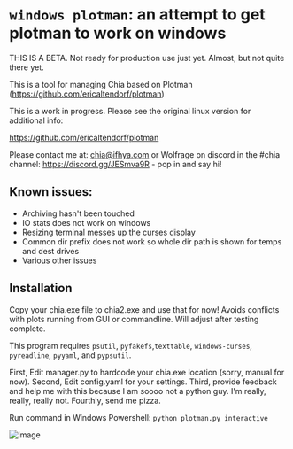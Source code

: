 # `windows plotman`: an attempt to get plotman to work on windows

THIS IS A BETA.  Not ready for production use just yet.  Almost, but not quite there yet.

This is a tool for managing Chia based on Plotman (https://github.com/ericaltendorf/plotman)

This is a work in progress. Please see the original linux version for additional info:

https://github.com/ericaltendorf/plotman

Please contact me at: chia@ifhya.com or Wolfrage on discord in the #chia channel: https://discord.gg/JESmva9R - pop in and say hi!

## Known issues:

- Archiving hasn't been touched
- IO stats does not work on windows
- Resizing terminal messes up the curses display
- Common dir prefix does not work so whole dir path is shown for temps and dest drives
- Various other issues

## Installation

Copy your chia.exe file to chia2.exe and use that for now!  Avoids conflicts with plots running from GUI or commandline.  Will adjust after testing complete.

This program requires `psutil`, `pyfakefs`,`texttable`, `windows-curses`, `pyreadline`, `pyyaml`, and `pypsutil`.

First, Edit manager.py to hardcode your chia.exe location (sorry, manual for now). Second, Edit config.yaml for your settings. Third, provide feedback and help me with this because I am soooo not a python guy. I'm really, really, really not. Fourthly, send me pizza.

Run command in Windows Powershell: `python plotman.py interactive`

![image](https://user-images.githubusercontent.com/75458290/113492313-8c0ad680-94a4-11eb-93da-e93521dddde3.png)
